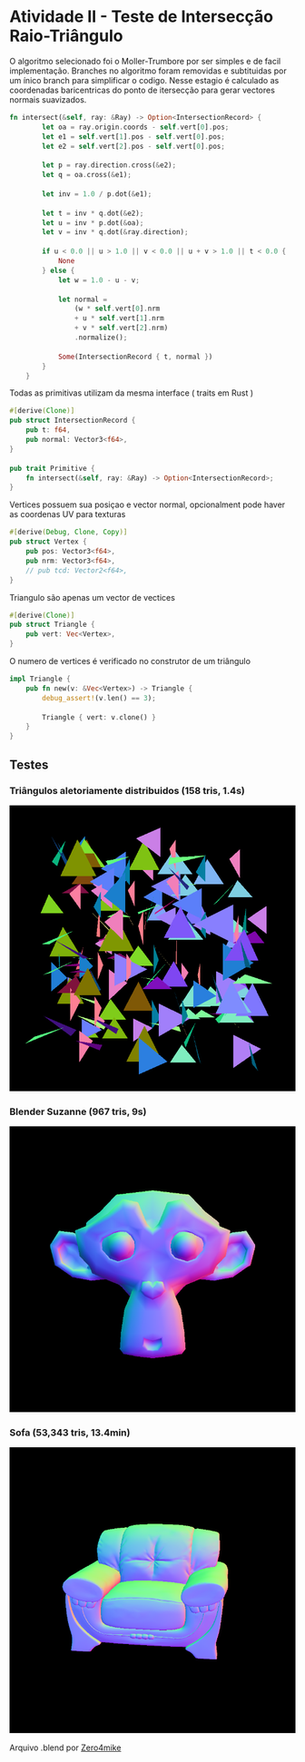 # Atividade II - Teste de Intersecção Raio-Triângulo

O algoritmo selecionado foi o Moller-Trumbore por ser simples e de facil implementação. Branches no algoritmo foram removidas e subtituidas por um ínico branch para simplificar o codigo. Nesse estagio é calculado as coordenadas baricentricas do ponto de itersecção para gerar vectores normais suavizados.

```rust
fn intersect(&self, ray: &Ray) -> Option<IntersectionRecord> {
        let oa = ray.origin.coords - self.vert[0].pos;
        let e1 = self.vert[1].pos - self.vert[0].pos;
        let e2 = self.vert[2].pos - self.vert[0].pos;

        let p = ray.direction.cross(&e2);
        let q = oa.cross(&e1);

        let inv = 1.0 / p.dot(&e1);

        let t = inv * q.dot(&e2);
        let u = inv * p.dot(&oa);
        let v = inv * q.dot(&ray.direction);

        if u < 0.0 || u > 1.0 || v < 0.0 || u + v > 1.0 || t < 0.0 {
            None
        } else {
            let w = 1.0 - u - v;

            let normal =
                (w * self.vert[0].nrm 
                + u * self.vert[1].nrm 
                + v * self.vert[2].nrm)
                .normalize();

            Some(IntersectionRecord { t, normal })
        }
    }
```

Todas as primitivas utilizam da mesma interface ( traits em Rust )

```rust
#[derive(Clone)]
pub struct IntersectionRecord {
    pub t: f64,
    pub normal: Vector3<f64>,
}

pub trait Primitive {
    fn intersect(&self, ray: &Ray) -> Option<IntersectionRecord>;
}
```

Vertices possuem sua posiçao e vector normal, opcionalment pode haver as coordenas UV para texturas
```rust
#[derive(Debug, Clone, Copy)]
pub struct Vertex {
    pub pos: Vector3<f64>,
    pub nrm: Vector3<f64>,
    // pub tcd: Vector2<f64>,
}
```

Triangulo são apenas um vector de vectices
```rust
#[derive(Clone)]
pub struct Triangle {
    pub vert: Vec<Vertex>,
}
```

O numero de vertices é verificado no construtor de um triângulo
```rust
impl Triangle {
    pub fn new(v: &Vec<Vertex>) -> Triangle {
        debug_assert!(v.len() == 3);

        Triangle { vert: v.clone() }
    }
}
```

## Testes

### Triângulos aletoriamente distribuidos (158 tris, 1.4s)

![random_tri_nrm](images/random_tri_nrm.png)

### Blender Suzanne  (967 tris, 9s)

![suzanne](images/suzanne_nrm.png)

### Sofa (53,343 tris, 13.4min) 

![sofa3](images/sofa3_nrm.png)

Arquivo .blend por [Zero4mike](https://blendswap.com/blend/10179)